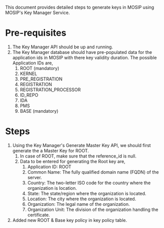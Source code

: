 This document provides detailed steps to generate keys in MOSIP using MOSIP's Key Manager Service.

# Pre-requisites
1. The Key Manager API should be up and running.
2. The Key Manager database should have pre-populated data for the application ids in MOSIP with there key validity duration. The possible Application IDs are,
	1. ROOT (mandatory)
	2. KERNEL
	3. PRE_REGISTRATION
	4. REGISTRATION
	5. REGISTRATION_PROCESSOR
	6. ID_REPO
	7. IDA
	8. PMS
	9. BASE (mandatory)

# Steps
1. Using the Key Manager's Generate Master Key API, we should first generate the a Master Key for ROOT.
	1. In case of ROOT, make sure that the reference_id is null.
	2. Data to be entered for generating the Root key are,
		1. Application ID: ROOT
		2. Common Name: The fully qualified domain name (FQDN) of the server.
		3. Country: The two-letter ISO code for the country where the organization is location.
		4. State: The state/region where the organization is located.
		5. Location: The city where the organization is located.
		6. Organization: The legal name of the organization.
		7. Organization Unit: The division of the organization handling the certificate.
2. Added new ROOT & Base key policy in key policy table.